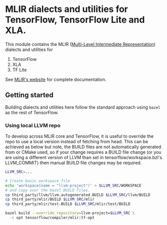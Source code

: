 # MLIR dialects and utilities for TensorFlow, TensorFlow Lite and XLA.

This module contains the MLIR
([Multi-Level Intermediate Representation](https://mlir.llvm.org))
dialects and utilities for

1. TensorFlow
2. XLA
3. TF Lite

See [MLIR's website](https://mlir.llvm.org) for complete documentation.

## Getting started

Building dialects and utilities here follow the standard approach using
`bazel` as the rest of TensorFlow.

### Using local LLVM repo

To develop across MLIR core and TensorFlow, it is useful to override the repo
to use a local version instead of fetching from head. This can be achieved as
below but note, the BUILD files are not automatically generated from or CMake
used, so if your change requires a BUILD file change (or you are using a
different version of LLVM than set in tensorflow/workspace.bzl's LLVM_COMMIT)
then manual BUILD file changes may be required.

```sh
LLVM_SRC=...

# Create basic workspace file
echo 'workspace(name = "llvm-project")' > $LLVM_SRC/WORKSPACE
# and copy over the bazel BUILD files.
cp third_party/llvm/llvm.autogenerated.BUILD $LLVM_SRC/llvm/BUILD
cp third_party/mlir/BUILD $LLVM_SRC/mlir
cp third_party/mlir/test.BUILD $LLVM_SRC/mlir/test/BUILD

bazel build --override_repository=llvm-project=$LLVM_SRC \
  -c opt tensorflow/compiler/mlir:tf-opt
```
